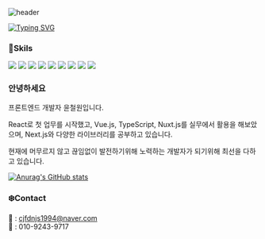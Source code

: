 ![header](https://capsule-render.vercel.app/api?type=wave&color=timeAuto&height=300&section=header&text=DevWonny&fontSize=90)

[![Typing SVG](https://readme-typing-svg.herokuapp.com?font=Source+Sans+Pro&color=%23A6AFED&size=30&center=true&vCenter=true&width=850&lines=FrontEnd+Devloper)](https://git.io/typing-svg)

### :muscle:Skils   
<img src="https://img.shields.io/badge/HTML5-E34F26?style=flat-square&logo=HTML5&logoColor=white"/> <img src="https://img.shields.io/badge/CSS3-1572B6?style=flat-square&logo=CSS3&logoColor=white"/> <img src="https://img.shields.io/badge/JavaScript-F7DF1E?style=flat-square&logo=JavaScript&logoColor=black"/> <img src="https://img.shields.io/badge/TypeScript-3178C6?style=flat-square&logo=TypeScript&logoColor=black"/> <img src="https://img.shields.io/badge/React-61DAFB?style=flat-square&logo=React&logoColor=black"/> <img src="https://img.shields.io/badge/Next.js-000000?style=flat-square"/> <img src="https://img.shields.io/badge/vue.js-4FC08D?style=flat-square&logo=vue.js&logoColor=black"/> <img src="https://img.shields.io/badge/Nuxt.js-00DC82?style=flat-square"/> <img src="https://img.shields.io/badge/Node.js-339933?style=flat-square&logo=Node.js&logoColor=white"/> 


### 안녕하세요

  <p>프론트엔드 개발자 윤철원입니다.</p>
  <p>React로 첫 업무를 시작했고, Vue.js, TypeScript, Nuxt.js를 실무에서 활용을 해보았으며, Next.js와 다양한 라이브러리를 공부하고 있습니다.</p>
  <p>현재에 머무르지 않고 끊임없이 발전하기위해 노력하는 개발자가 되기위해 최선을 다하고 있습니다.</p>
  
  [![Anurag's GitHub stats](https://github-readme-stats.vercel.app/api?username=DevWonny&theme=radical)](https://github.com/DevWonny/github-readme-stats)


### :snowflake:Contact
📧 : cjfdnjs1994@naver.com   
📱 : 010-9243-9717
